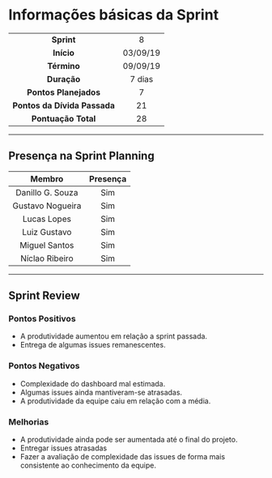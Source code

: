 # Informações básicas da Sprint
|||
|:---:|:---:|
|**Sprint**|8|
|**Início**|03/09/19|
|**Término**|09/09/19|
|**Duração**|7 dias|
|**Pontos Planejados**|7|
|**Pontos da Dívida Passada**|21|
|**Pontuação Total**|28|
 
---
 
## Presença na Sprint Planning
 
|Membro|Presença|
|:---:|:---:|
|Danillo G. Souza|Sim|
|Gustavo Nogueira|Sim|
|Lucas Lopes|Sim|
|Luiz Gustavo|Sim|
|Miguel Santos|Sim|
|Níclao Ribeiro|Sim|
 
---
## Sprint Review
### Pontos Positivos
- A produtividade aumentou em relação a sprint passada.
- Entrega de algumas issues remanescentes. 
### Pontos Negativos
- Complexidade do dashboard mal estimada.
- Algumas issues ainda mantiveram-se atrasadas.
- A produtividade da equipe caiu em relação com a média.
### Melhorias
- A produtividade ainda pode ser aumentada até o final do projeto.
- Entregar issues atrasadas
- Fazer a avaliação de complexidade das issues de forma mais consistente ao conhecimento da equipe.
 

